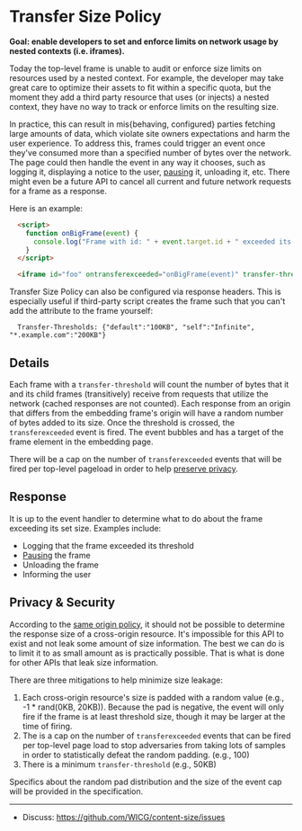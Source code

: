 # Transfer Size Policy

**Goal: enable developers to set and enforce limits on network usage by nested contexts (i.e. iframes).**

Today the top-level frame is unable to audit or enforce size limits on resources used by a nested context. For example, the developer may take great care to optimize their assets to fit within a specific quota, but the moment they add a third party resource that uses (or injects) a nested context, they have no way to track or enforce limits on the resulting size.

In practice, this can result in mis{behaving, configured} parties fetching large amounts of data, which violate site owners expectations and harm the user experience. To address this, frames could trigger an event once they've consumed more than a specified number of bytes over the network. The page could then handle the event in any way it chooses, such as logging it, displaying a notice to the user, [pausing](https://github.com/jkarlin/pause-frame) it, unloading it, etc. There might even be a future API to cancel all current and future network requests for a frame as a response.

Here is an example:

```html
  <script>
    function onBigFrame(event) {
      console.log("Frame with id: " + event.target.id + " exceeded its threshold bytes");
    }
  </script>

  <iframe id="foo" ontransferexceeded="onBigFrame(event)" transfer-threshold="300KB" src="...">
```

Transfer Size Policy can also be configured via response headers. This is especially useful if third-party script creates the frame such that you can't add the attribute to the frame yourself:

```http
  Transfer-Thresholds: {"default":"100KB", "self":"Infinite", "*.example.com":"200KB"}
```

## Details
Each frame with a `transfer-threshold` will count the number of bytes that it and its child frames (transitively) receive from requests that utilize the network (cached responses are not counted). Each response from an origin that differs from the embedding frame's origin will have a random number of bytes added to its size. Once the threshold is crossed, the `transferexceeded` event is fired. The event bubbles and has a target of the frame element in the embedding page.

There will be a cap on the number of `transferexceeded` events that will be fired per top-level pageload in order to help [preserve privacy](#Privacy-&-Security).

## Response
It is up to the event handler to determine what to do about the frame exceeding its set size. Examples include:

 * Logging that the frame exceeded its threshold
 * [Pausing](https://github.com/jkarlin/pause-frame) the frame
 * Unloading the frame
 * Informing the user

## Privacy & Security
According to the [same origin policy](https://developer.mozilla.org/en-US/docs/Web/Security/Same-origin_policy), it should not be possible to determine the response size of a cross-origin resource. It's impossible for this API to exist and not leak some amount of size information. The best we can do is to limit it to as small amount as is practically possible. That is what is done for other APIs that leak size information. 

There are three mitigations to help minimize size leakage:
 1. Each cross-origin resource's size is padded with a random value (e.g., -1 * rand(0KB, 20KB)). Because the pad is negative, the event will only fire if the frame is at least threshold size, though it may be larger at the time of firing.
 1. The is a cap on the number of `transferexceeded` events that can be fired per top-level page load to stop adversaries from taking lots of samples in order to statistically defeat the random padding. (e.g., 100)
 1. There is a minimum `transfer-threshold` (e.g., 50KB)
 
Specifics about the random pad distribution and the size of the event cap will be provided in the specification.

---

- Discuss: https://github.com/WICG/content-size/issues
